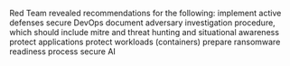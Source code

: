 
Red Team revealed recommendations for the following:
implement active defenses
secure DevOps
document adversary investigation procedure, which should include mitre and threat hunting and situational awareness
protect applications
protect workloads (containers)
prepare ransomware readiness process
secure AI



